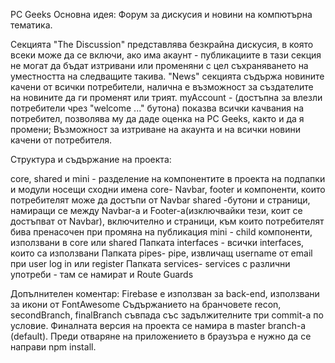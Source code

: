 PC Geeks
Основна идея: 
Форум за дискусия и новини на компютърна тематика.

Секцията "The Discussion"  представлява безкрайна дискусия, в която всеки може да се включи, ако има акаунт - публикациите в тази секция не могат да бъдат изтривани или променяни с цел съхраняването на уместността на следващите такива. 
"News" секцията съдържа новините качени от всички потребители, налична е възможност за  създателите на новините да ги променят или трият.
myAccount - (достъпна за влезли потребители чрез "welcome ..."  бутона) показва всички качвания на потребител, позволява му да даде оценка на PC Geeks, както и да я промени; Възможност за изтриване на акаунта и на всички новини качени от потребителя.

Структура и съдържание на проекта:

core, shared и mini - разделение на компонентите в проекта на подпапки и модули носещи сходни  имена
core- Navbar, footer и компоненти, които потребителят може да достъпи от Navbar
shared -бутони и страници, намиращи се между Navbar-a и Footer-a(изключвайки тези, коит се достъпват от  Navbar), включително и страници, към които потребителят бива пренасочен при промяна на публикация
mini - child компоненти, използвани в core или shared
Папката interfaces - всички interfaces, които са използвани
Папката pipes- pipe, извличащ username от  email при user log in или register
Папката services- services с различни употреби - там се намират и  Route Guards



Допълнителен коментар:
 Firebase e  използван за back-end, използвани за икони от FontAwesome
Съдържанието на бранчовете recon, secondBranch, finalBranch съвпада със задължителните три commit-a  по условие. Финалната версия на проекта се намира в master branch-a (default). Преди отваряне на приложението в браузъра е нужно да се направи npm install.
